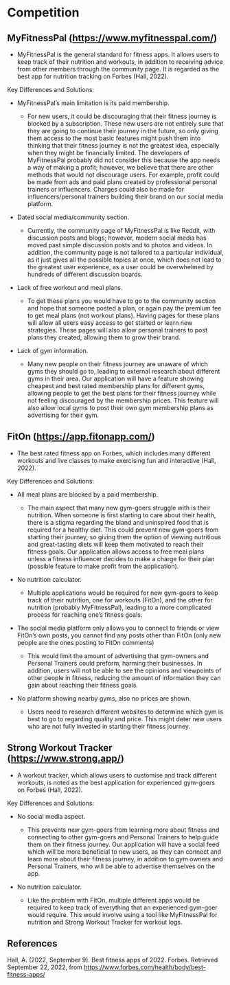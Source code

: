 # Competition

## MyFitnessPal (https://www.myfitnesspal.com/)

* MyFitnessPal is the general standard for fitness apps. It allows users to keep track of their nutrition and workouts, in addition to receiving advice from other members through the community page. It is regarded as the best app for nutrition tracking on Forbes (Hall, 2022).

Key Differences and Solutions:

* MyFitnessPal’s main limitation is its paid membership.
 
    * For new users, it could be discouraging that their fitness journey is blocked by a subscription. These new users are not entirely sure that they are going to continue their journey in the future, so only giving them access to the most basic features might push them into thinking that their fitness journey is not the greatest idea, especially when they might be financially limited. The developers of MyFitnessPal probably did not consider this because the app needs a way of making a profit; however, we believe that there are other methods that would not discourage users. For example, profit could be made from ads and paid plans created by professional personal trainers or influencers. Charges could also be made for influencers/personal trainers building their brand on our social media platform.


* Dated social media/community section.

    * Currently, the community page of MyFitnessPal is like Reddit, with discussion posts and blogs; however, modern social media has moved past simple discussion posts and to photos and videos. In addition, the community page is not tailored to a particular individual, as it just gives all the possible topics at once, which does not lead to the greatest user experience, as a user could be overwhelmed by hundreds of different discussion boards.


* Lack of free workout and meal plans. 

    * To get these plans you would have to go to the community section and hope that someone posted a plan, or again pay the premium fee to get meal plans (not workout plans). Having pages for these plans will allow all users easy access to get started or learn new strategies. These pages will also allow personal trainers to post plans they created, allowing them to grow their brand.


* Lack of gym information.

    * Many new people on their fitness journey are unaware of which gyms they should go to, leading to external research about different gyms in their area. Our application will have a feature showing cheapest and best rated membership plans for different gyms, allowing people to get the best plans for their fitness journey while not feeling discouraged by the membership prices. This feature will also allow local gyms to post their own gym membership plans as advertising for their gym.

## FitOn (https://app.fitonapp.com/)

* The best rated fitness app on Forbes, which includes many different workouts and live classes to make exercising fun and interactive (Hall, 2022).

Key Differences and Solutions:

* All meal plans are blocked by a paid membership.

    * The main aspect that many new gym-goers struggle with is their nutrition. When someone is first starting to care about their health, there is a stigma regarding the bland and uninspired food that is required for a healthy diet. This could prevent new gym-goers from starting their journey, so giving them the option of viewing nutritious and great-tasting diets will keep them motivated to reach their fitness goals. Our application allows access to free meal plans unless a fitness influencer decides to make a charge for their plan (possible feature to make profit from the application). 


* No nutrition calculator.

    * Multiple applications would be required for new gym-goers to keep track of their nutrition, one for workouts (FitOn), and the other for nutrition (probably MyFitnessPal), leading to a more complicated process for reaching one’s fitness goals.


* The social media platform only allows you to connect to friends or view FitOn’s own posts, you cannot find any posts other than FitOn (only new people are the ones posting to FitOn comments)

    * This would limit the amount of advertising that gym-owners and Personal Trainers could preform, harming their businesses. In addition, users will not be able to see the opinions and viewpoints of other people in fitness, reducing the amount of information they can gain about reaching their fitness goals.


* No platform showing nearby gyms, also no prices are shown.

    * Users need to research different websites to determine which gym is best to go to regarding quality and price. This might deter new users who are not fully invested in starting their fitness journey.



## Strong Workout Tracker (https://www.strong.app/)

* A workout tracker, which allows users to customise and track different workouts, is noted as the best application for experienced gym-goers on Forbes (Hall, 2022).

Key Differences and Solutions:

* No social media aspect.

    * This prevents new gym-goers from learning more about fitness and connecting to other gym-goers and Personal Trainers to help guide them on their fitness journey. Our application will have a social feed which will be more beneficial to new users, as they can connect and learn more about their fitness journey, in addition to gym owners and Personal Trainers, who will be able to advertise themselves on the app.


* No nutrition calculator.

    * Like the problem with FitOn, multiple different apps would be required to keep track of everything that an experienced gym-goer would require. This would involve using a tool like MyFitnessPal for nutrition and Strong Workout Tracker for workout logs.
    


## References

Hall, A. (2022, September 9). Best fitness apps of 2022. Forbes. Retrieved September 22, 2022,  from https://www.forbes.com/health/body/best-fitness-apps/ 



